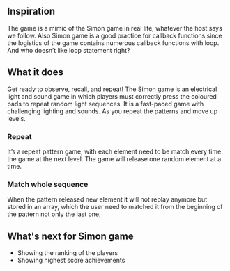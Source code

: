 ## **Inspiration**

The game is a mimic of the Simon game in real life, whatever the host says we follow. Also Simon game is a good practice for callback functions since the logistics of the game contains numerous callback functions with loop. And who doesn’t like loop statement right?

## **What it does**

Get ready to observe, recall, and repeat! The Simon game is an electrical light and sound game in which players must correctly press the coloured pads to repeat random light sequences. It is a fast-paced game with challenging lighting and sounds. As you repeat the patterns and move up levels. 

### Repeat

It’s a repeat pattern game, with each element need to be match every time the game at the next level. The game will release one random element at a time.

### Match whole sequence 

When the pattern released new element it will not replay anymore but stored in an array, which the user need to matched it from the beginning of the pattern not only the last one, 


## **What's next for Simon game**

- Showing the ranking of the players
- Showing highest score achievements

